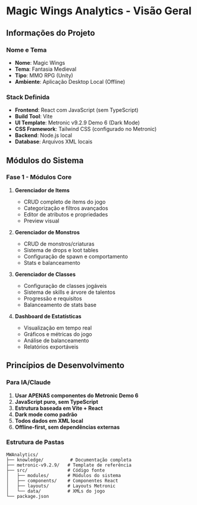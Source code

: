 # Magic Wings Analytics - Visão Geral

## Informações do Projeto

### Nome e Tema
- **Nome**: Magic Wings
- **Tema**: Fantasia Medieval
- **Tipo**: MMO RPG (Unity)
- **Ambiente**: Aplicação Desktop Local (Offline)

### Stack Definida
- **Frontend**: React com JavaScript (sem TypeScript)
- **Build Tool**: Vite
- **UI Template**: Metronic v9.2.9 Demo 6 (Dark Mode)
- **CSS Framework**: Tailwind CSS (configurado no Metronic)
- **Backend**: Node.js local
- **Database**: Arquivos XML locais

## Módulos do Sistema

### Fase 1 - Módulos Core
1. **Gerenciador de Items**
   - CRUD completo de items do jogo
   - Categorização e filtros avançados
   - Editor de atributos e propriedades
   - Preview visual

2. **Gerenciador de Monstros**
   - CRUD de monstros/criaturas
   - Sistema de drops e loot tables
   - Configuração de spawn e comportamento
   - Stats e balanceamento

3. **Gerenciador de Classes**
   - Configuração de classes jogáveis
   - Sistema de skills e árvore de talentos
   - Progressão e requisitos
   - Balanceamento de stats base

4. **Dashboard de Estatísticas**
   - Visualização em tempo real
   - Gráficos e métricas do jogo
   - Análise de balanceamento
   - Relatórios exportáveis

## Princípios de Desenvolvimento

### Para IA/Claude
1. **Usar APENAS componentes do Metronic Demo 6**
2. **JavaScript puro, sem TypeScript**
3. **Estrutura baseada em Vite + React**
4. **Dark mode como padrão**
5. **Todos dados em XML local**
6. **Offline-first, sem dependências externas**

### Estrutura de Pastas
```
MWAnalytics/
├── knowledge/          # Documentação completa
├── metronic-v9.2.9/   # Template de referência
├── src/               # Código fonte
│   ├── modules/       # Módulos do sistema
│   ├── components/    # Componentes React
│   ├── layouts/       # Layouts Metronic
│   └── data/          # XMLs do jogo
└── package.json
```